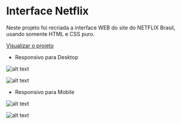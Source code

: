 # Interface Netflix

Neste projeto foi recriada a interface WEB do site do NETFLIX Brasil, usando somente HTML e CSS puro.

[Visualizar o projeto](http://werlendev.000webhostapp.com/Clone-interfaces/clone-Netflix)

- Responsivo para Desktop

![alt text](https://thumbs2.imgbox.com/35/6f/hK5iz8dV_t.png)

![alt text](https://thumbs2.imgbox.com/02/f6/qayd33w0_t.png)

- Responsivo para Mobile 

![alt text](https://images2.imgbox.com/09/73/LWYWQGPN_o.png)

![alt text](https://thumbs2.imgbox.com/a1/ac/SCmRaymg_t.png)